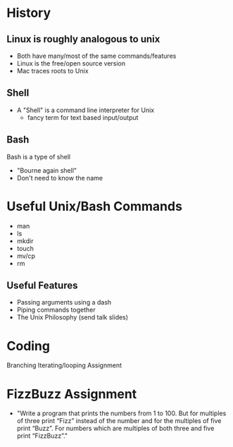 # History

## Linux is roughly analogous to unix

 * Both have many/most of the same commands/features
 * Linux is the free/open source version
 * Mac traces roots to Unix

## Shell

 * A "Shell" is a command line interpreter for Unix
    * fancy term for text based input/output

## Bash

Bash is a type of shell

 * "Bourne again shell"
 * Don't need to know the name

# Useful Unix/Bash Commands

 * man
 * ls
 * mkdir
 * touch
 * mv/cp
 * rm

## Useful Features

 * Passing arguments using a dash
 * Piping commands together
 * The Unix Philosophy (send talk slides)


# Coding

Branching
Iterating/looping
Assignment


# FizzBuzz Assignment

 * "Write a program that prints the numbers from 1 to 100. But for multiples of three print “Fizz” instead of the number and for the multiples of five print “Buzz”. For numbers which are multiples of both three and five print “FizzBuzz”."
 
